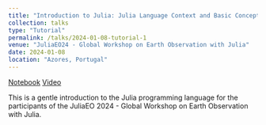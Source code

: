 ```yaml
---
title: "Introduction to Julia: Julia Language Context and Basic Concepts"
collection: talks
type: "Tutorial"
permalink: /talks/2024-01-08-tutorial-1
venue: "JuliaEO24 - Global Workshop on Earth Observation with Julia"
date: 2024-01-08
location: "Azores, Portugal"
---
```


[Notebook](https://github.com/AIRCentre/JuliaEO24/tree/main/notebooks/Julia_Language_Context_and_Basic_Concepts)
[Video](https://www.youtube.com/watch?v=oRcevTeTzyg)

This is a gentle introduction to the Julia programming language for the participants of the JuliaEO 2024 - Global Workshop on Earth Observation with Julia.
